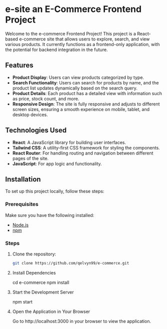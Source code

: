 # e-site an E-Commerce Frontend Project

Welcome to the e-commerce Frontend Project! This project is a React-based e-commerce site that allows users to explore, search, and view various products. It currently functions as a frontend-only application, with the potential for backend integration in the future.

## Features

- **Product Display**: Users can view products categorized by type.
- **Search Functionality**: Users can search for products by name, and the product list updates dynamically based on the search query.
- **Product Details**: Each product has a detailed view with information such as price, stock count, and more.
- **Responsive Design**: The site is fully responsive and adjusts to different screen sizes, ensuring a smooth experience on mobile, tablet, and desktop devices.

## Technologies Used

- **React**: A JavaScript library for building user interfaces.
- **Tailwind CSS**: A utility-first CSS framework for styling the components.
- **React Router**: For handling routing and navigation between different pages of the site.
- **JavaScript**: For app logic and functionality.

## Installation

To set up this project locally, follow these steps:

### Prerequisites

Make sure you have the following installed:

- [Node.js](https://nodejs.org/)
- [npm](https://www.npmjs.com/)

### Steps

1. Clone the repository:

   ```bash
   git clone https://github.com/qelvyn99/e-commerce.git
2. Install Dependencies

    cd e-commerce
    npm install
3. Start the Development Server

    npm start
4. Open the Application in Your Browser

    Go to http://localhost:3000 in your browser to view the application.

